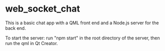 # web_socket_chat
This is a basic chat app with a QML front end and a Node.js server for the back end.

To start the server: run "npm start" in the root directory of the server, then run the qml in Qt Creator.
